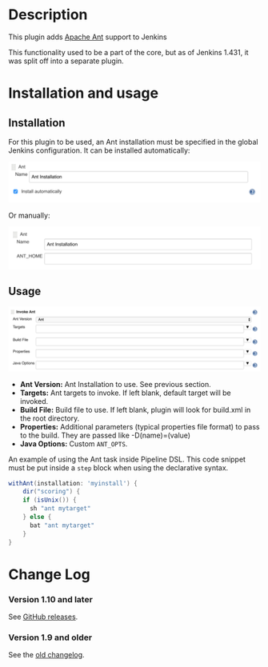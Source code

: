 # Description

This plugin adds [Apache Ant](http://ant.apache.org/) support to Jenkins

This functionality used to be a part of the core, but as of Jenkins 1.431, it was split off into a separate plugin.

# Installation and usage

## Installation

For this plugin to be used, an Ant installation must be specified in the
global Jenkins configuration. It can be installed automatically:

![](docs/images/automatic.png)

Or manually:

![](docs/images/manual.png)

## Usage

![](docs/images/usage.png)

-   **Ant Version:** Ant Installation to use. See previous section.
-   **Targets:** Ant targets to invoke. If left blank, default target
    will be invoked.
-   **Build File:** Build file to use. If left blank, plugin will look
    for build.xml in the root directory.
-   **Properties:** Additional parameters (typical properties file
    format) to pass to the build. They are passed like -D(name)=(value)
-   **Java Options:** Custom `ANT_OPTS`.


An example of using the Ant task inside Pipeline DSL.
This code snippet must be put inside a `step` block when using the declarative syntax.

```groovy
withAnt(installation: 'myinstall') {
    dir("scoring") {
    if (isUnix()) {
      sh "ant mytarget"
    } else {
      bat "ant mytarget"
    }
}
```

# Change Log

### Version 1.10 and later

See [GitHub releases](https://github.com/jenkinsci/ant-plugin/releases).

### Version 1.9 and older

See the [old changelog](docs/old-changelog.md).
